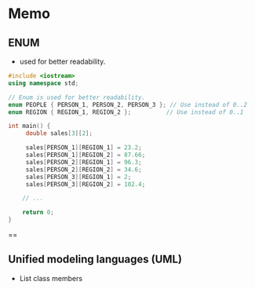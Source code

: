# Memo

## ENUM
-  used for better readability.

```cpp
#include <iostream>
using namespace std;

// Enum is used for better readability.
enum PEOPLE { PERSON_1, PERSON_2, PERSON_3 }; // Use instead of 0..2
enum REGION { REGION_1, REGION_2 };          // Use instead of 0..1

int main() {
     double sales[3][2];

     sales[PERSON_1][REGION_1] = 23.2;
     sales[PERSON_1][REGION_2] = 87.66;
     sales[PERSON_2][REGION_1] = 96.3;
     sales[PERSON_2][REGION_2] = 34.6;
     sales[PERSON_3][REGION_1] = 2;
     sales[PERSON_3][REGION_2] = 102.4;

    // ...

    return 0;
}
```

==

## Unified modeling languages (UML)

- List class members
